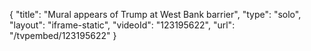 {
    "title": "Mural appears of Trump at West Bank barrier",
    "type": "solo",
    "layout": "iframe-static",
    "videoId": "123195622",
    "url": "\/tvpembed\/123195622"
}